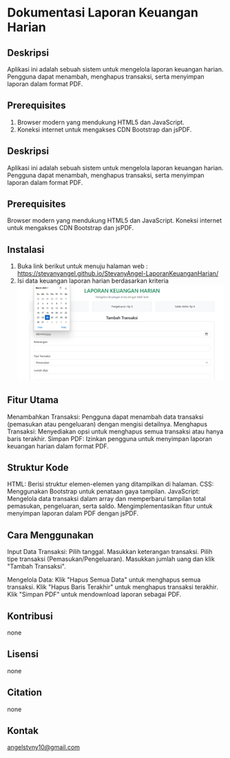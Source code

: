 # Dokumentasi Laporan Keuangan Harian

## Deskripsi

Aplikasi ini adalah sebuah sistem untuk mengelola laporan keuangan harian. Pengguna dapat menambah, menghapus transaksi, serta menyimpan laporan dalam format PDF.

## Prerequisites

1. Browser modern yang mendukung HTML5 dan JavaScript.
2. Koneksi internet untuk mengakses CDN Bootstrap dan jsPDF.

## Deskripsi

Aplikasi ini adalah sebuah sistem untuk mengelola laporan keuangan harian. Pengguna dapat menambah, menghapus transaksi, serta menyimpan laporan dalam format PDF.

## Prerequisites

Browser modern yang mendukung HTML5 dan JavaScript.
Koneksi internet untuk mengakses CDN Bootstrap dan jsPDF.

## Instalasi

1. Buka link berikut untuk menuju halaman web : https://stevanyangel.github.io/StevanyAngel-LaporanKeuanganHarian/
2. Isi data keuangan laporan harian berdasarkan kriteria
   ![alt text](https://github.com/StevanyAngel/StevanyAngel-LaporanKeuanganHarian/blob/main/image/1.png?raw=true)

## Fitur Utama

Menambahkan Transaksi: Pengguna dapat menambah data transaksi (pemasukan atau pengeluaran) dengan mengisi detailnya.
Menghapus Transaksi: Menyediakan opsi untuk menghapus semua transaksi atau hanya baris terakhir.
Simpan PDF: Izinkan pengguna untuk menyimpan laporan keuangan harian dalam format PDF.

## Struktur Kode

HTML: Berisi struktur elemen-elemen yang ditampilkan di halaman.
CSS: Menggunakan Bootstrap untuk penataan gaya tampilan.
JavaScript:
Mengelola data transaksi dalam array dan memperbarui tampilan total pemasukan, pengeluaran, serta saldo.
Mengimplementasikan fitur untuk menyimpan laporan dalam PDF dengan jsPDF.

## Cara Menggunakan

Input Data Transaksi:
Pilih tanggal.
Masukkan keterangan transaksi.
Pilih tipe transaksi (Pemasukan/Pengeluaran).
Masukkan jumlah uang dan klik "Tambah Transaksi".

Mengelola Data:
Klik "Hapus Semua Data" untuk menghapus semua transaksi.
Klik "Hapus Baris Terakhir" untuk menghapus transaksi terakhir.
Klik "Simpan PDF" untuk mendownload laporan sebagai PDF.

## Kontribusi

none

## Lisensi

none

## Citation

none

## Kontak

angelstvny10@gmail.com

